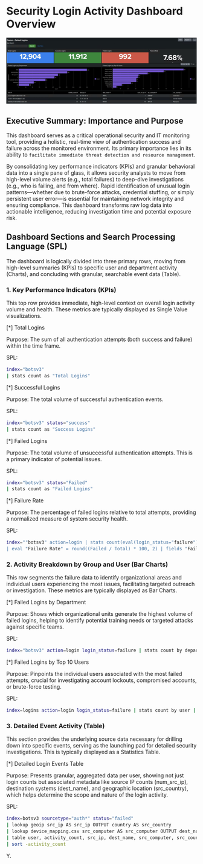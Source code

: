 # Security Login Activity Dashboard Overview

![splunk_screen](sceenshots/failed_login.png)

## Executive Summary: Importance and Purpose
This dashboard serves as a critical operational security and IT monitoring tool, providing a holistic, real-time view of authentication success and failure across the monitored environment. Its primary importance lies in its ability to `facilitate immediate threat detection and resource management`.

By consolidating key performance indicators (KPIs) and granular behavioral data into a single pane of glass, it allows security analysts to move from high-level volume alerts (e.g., total failures) to deep-dive investigations (e.g., who is failing, and from where). Rapid identification of unusual login patterns—whether due to brute-force attacks, credential stuffing, or simply persistent user error—is essential for maintaining network integrity and ensuring compliance. This dashboard transforms raw log data into actionable intelligence, reducing investigation time and potential exposure risk.

## Dashboard Sections and Search Processing Language (SPL)
The dashboard is logically divided into three primary rows, moving from high-level summaries (KPIs) to specific user and department activity (Charts), and concluding with granular, searchable event data (Table).

### 1. Key Performance Indicators (KPIs)
This top row provides immediate, high-level context on overall login activity volume and health. These metrics are typically displayed as Single Value visualizations.

[*] Total Logins

Purpose: The sum of all authentication attempts (both success and failure) within the time frame.

SPL: 
```bash
index="botsv3" 
| stats count as "Total Logins"

```

[*] Successful Logins

Purpose: The total volume of successful authentication events.

SPL: 
```bash
index="botsv3" status="success" 
| stats count as "Success Logins"

```
[*] Failed Logins

Purpose: The total volume of unsuccessful authentication attempts. This is a primary indicator of potential issues.

SPL: 
```bash
index="botsv3" status="Failed" 
| stats count as "Failed Logins"

```
[*] Failure Rate

Purpose: The percentage of failed logins relative to total attempts, providing a normalized measure of system security health.

SPL: 
```bash
index=""botsv3" action=login | stats count(eval(login_status="failure"))  
| eval "Failure Rate" = round((Failed / Total) * 100, 2) | fields "Failure Rate"
```

### 2. Activity Breakdown by Group and User (Bar Charts)
This row segments the failure data to identify organizational areas and individual users experiencing the most issues, facilitating targeted outreach or investigation. These metrics are typically displayed as Bar Charts.

[*] Failed Logins by Department

Purpose: Shows which organizational units generate the highest volume of failed logins, helping to identify potential training needs or targeted attacks against specific teams.

SPL: 
```bash
index="botsv3" action=login login_status=failure | stats count by department | sort -count
```
[*] Failed Logins by Top 10 Users

Purpose: Pinpoints the individual users associated with the most failed attempts, crucial for investigating account lockouts, compromised accounts, or brute-force testing.

SPL: 
```bash
index=logins action=login login_status=failure | stats count by user | sort -count | head 10
```

### 3. Detailed Event Activity (Table)
This section provides the underlying source data necessary for drilling down into specific events, serving as the launching pad for detailed security investigations. This is typically displayed as a Statistics Table.

[*] Detailed Login Events Table

Purpose: Presents granular, aggregated data per user, showing not just login counts but associated metadata like source IP counts (num_src_ip), destination systems (dest_name), and geographic location (src_country), which helps determine the scope and nature of the login activity.

SPL: 
```bash
index=botsv3 sourcetype="auth*" status="failed" 
| lookup geoip src_ip AS src_ip OUTPUT country AS src_country 
| lookup device_mapping.csv src_computer AS src_computer OUTPUT dest_name 
| table user, activity_count, src_ip, dest_name, src_computer, src_country 
| sort -activity_count
```

Y.
